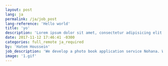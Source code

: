 ```yaml
---
layout: post
lang: ja
permalink: /ja/job_post
lang-reference: 'Hello world'
title: 'yo'
description: 'Lorem ipsum dolor sit amet, consectetur adipisicing elit.'
date: 2017-11-12 17:46:41 -0300
categories: full_remote ja_required
by: 'Hatem Houssein'
job_description: 'We develop a photo book application service Nohana. We implement a remote work system once a week.'
image: '1.gif'
---
```

